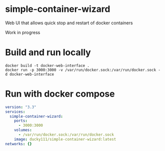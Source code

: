 # simple-container-wizard
Web UI that allows quick stop and restart of docker containers

Work in progress

# Build and run locally
```
docker build -t docker-web-interface .
docker run -p 3000:3000 -v /var/run/docker.sock:/var/run/docker.sock -d docker-web-interface
```
# Run with docker compose
```yaml
version: "3.3"
services:
  simple-container-wizard:
    ports:
      - 3000:3000
    volumes:
      - /var/run/docker.sock:/var/run/docker.sock
    image: ducky111/simple-container-wizard:latest
networks: {}
```
